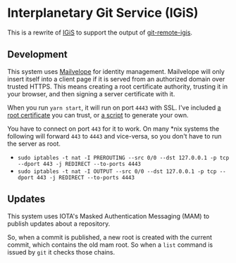 # Interplanetary Git Service (IGiS)

This is a rewrite of [IGiS](//github.com/ipfs-shipyard/IGiS) to support the output of [git-remote-igis](//github.com/dhappy/git-remote-igis).

## Development

This system uses [Mailvelope](//mailvelope.com) for identity management. Mailvelope will only insert itself into a client page if it is served from an authorized domain over trusted HTTPS.
This means creating a root certificate authority, trusting it in your browser, and then signing a server certificate with it.

When you run `yarn start`, it will run on port `4443` with SSL. I've included [a root certificate](config/doh.pem) you can trust, or [a script](config/ca.sh) to generate your own.

You have to connect on port `443` for it to work. On many *nix systems the following will forward `443` to `4443` and vice-versa, so you don't have to run the server as root.

* `sudo iptables -t nat -I PREROUTING --src 0/0 --dst 127.0.0.1 -p tcp --dport 443 -j REDIRECT --to-ports 4443`
* `sudo iptables -t nat -I OUTPUT --src 0/0 --dst 127.0.0.1 -p tcp --dport 443 -j REDIRECT --to-ports 4443`

## Updates

This system uses IOTA's Masked Authentication Messaging (MAM) to publish updates about a repository.

So, when a commit is published, a new root is created with the current commit, which contains the old mam root. So when a `list` command is issued by `git` it checks those chains. 